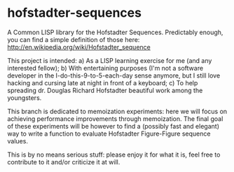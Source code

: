hofstadter-sequences
====================

A Common LISP library for the Hofstadter Sequences. Predictably enough, you can find a simple definition of those here: http://en.wikipedia.org/wiki/Hofstadter_sequence

This project is intended:
a) As a LISP learning exercise for me (and any interested fellow);
b) With entertaining purposes (I'm not a software developer in the I-do-this-9-to-5-each-day sense anymore, but I still love hacking and cursing late at night in front of a keyboard;
c) To help spreading dr. Douglas Richard Hofstadter beautiful work among the youngsters.

This branch is dedicated to memoization experiments: here we will focus on achieving performance improvements through  memoization.
The final goal of these experiments will be however to find a (possibly fast and elegant) way to write a function to evaluate 
Hofstadter Figure-Figure sequence values.

This is by no means serious stuff: please enjoy it for what it is, feel free to contribute to it and/or criticize it at will.
